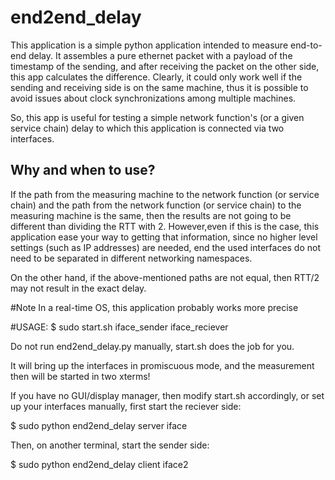 # end2end_delay
This application is a simple python application intended to measure end-to-end delay.
It assembles a pure ethernet packet with a payload of the timestamp of the sending, and after 
receiving the packet on the other side, this app calculates the difference.
Clearly, it could only work well if the sending and receiving side is on the same machine, thus
it is possible to avoid issues about clock synchronizations among multiple machines.

So, this app is useful for testing a simple network function's (or a given service chain) 
delay to which this application is connected via two interfaces.

## Why and when to use?
If the path from the measuring machine to the network function (or service chain) 
and the path from the network function (or service chain) to the measuring machine is the same, 
then the results are not going to be different than dividing the RTT with 2.
However,even if this is the case, this application ease your way to getting that information, since
no higher level settings (such as IP addresses) are needed, end the used interfaces do not need
to be separated in different networking namespaces.


On the other hand, if the above-mentioned paths are not equal, then RTT/2 may not result in the
exact delay.


#Note
In a real-time OS, this application probably works more precise

#USAGE:
$ sudo start.sh iface_sender iface_reciever

Do not run end2end_delay.py manually, start.sh does the job for you.

It will bring up the interfaces in promiscuous mode, and the measurement then will be started
in two xterms!


If you have no GUI/display manager, then modify start.sh accordingly, or set up your interfaces
manually, first start the reciever side:

$ sudo python end2end_delay server iface

Then, on another terminal, start the sender side:

$ sudo python end2end_delay client iface2



